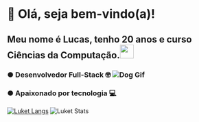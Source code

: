 # 🤖 Olá, seja bem-vindo(a)!

## Meu nome é Lucas, tenho 20 anos e curso Ciências da Computação.<img src="https://camo.githubusercontent.com/9ff917a34baf78e3fdbaf8370cf42e756041270610f0466dc9af2c0d9184db7a/68747470733a2f2f6d656469612e67697068792e636f6d2f6d656469612f66396a514c614b4a4a6c36644c30416d6d5a2f67697068792e676966" data-canonical-src="https://gyazo.com/eb5c5741b6a9a16c692170a41a49c858.png" width="32" height="32" />

 ### ● Desenvolvedor Full-Stack 🤓             ![Dog Gif](https://media.giphy.com/media/yFK1Kfe8cRwGY/giphy.gif)
 ### ● Apaixonado por tecnologia 💻

[![Luket Langs](https://github-readme-stats.vercel.app/api/top-langs/?username=luketflp&layout=compact&theme=radical)](https://github.com/luketflp/github-readme-stats)
![Luket Stats](https://github-readme-stats.vercel.app/api?username=luketflp&theme=radical&show_icons=true)
